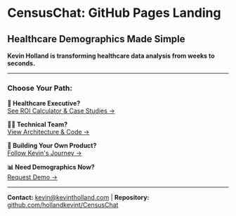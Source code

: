 # CensusChat: GitHub Pages Landing
## Healthcare Demographics Made Simple

**Kevin Holland is transforming healthcare data analysis from weeks to seconds.**

---

### Choose Your Path:

**🏥 Healthcare Executive?**  
[See ROI Calculator & Case Studies →](landing/executives.html)

**👩‍💻 Technical Team?**  
[View Architecture & Code →](../README.md)

**🚀 Building Your Own Product?**  
[Follow Kevin's Journey →](GITHUB_PAGE.html)

**📊 Need Demographics Now?**  
[Request Demo →](mailto:kevin@kevintholland.com?subject=CensusChat%20Demo%20Request)

---

**Contact:** kevin@kevintholland.com | **Repository:** [github.com/hollandkevint/CensusChat](https://github.com/hollandkevint/CensusChat)